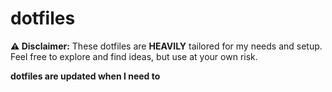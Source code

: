 # dotfiles

**⚠ Disclaimer:** These dotfiles are **HEAVILY** tailored for my needs and setup. Feel free to explore and find ideas, but use at your own risk.


**dotfiles are updated when I need to**
